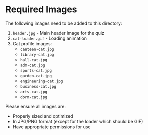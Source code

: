 # Required Images

The following images need to be added to this directory:

1. `header.jpg` - Main header image for the quiz
2. `cat-loader.gif` - Loading animation
3. Cat profile images:
   - `canteen-cat.jpg`
   - `library-cat.jpg`
   - `hall-cat.jpg`
   - `adm-cat.jpg`
   - `sports-cat.jpg`
   - `garden-cat.jpg`
   - `engineering-cat.jpg`
   - `business-cat.jpg`
   - `arts-cat.jpg`
   - `dorm-cat.jpg`

Please ensure all images are:

- Properly sized and optimized
- In JPG/PNG format (except for the loader which should be GIF)
- Have appropriate permissions for use
